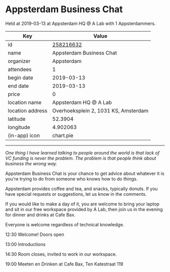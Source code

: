 # Appsterdam Business Chat
Held at 2019-03-13 at Appsterdam HQ @ A Lab with 1 Appsterdammers.
        
|Key|Value
|---|---|
|id|[258216632](https://www.meetup.com/appsterdam/events/258216632/)|
|name|Appsterdam Business Chat|
|organizer|Appsterdam|
|attendees|1|
|begin date|2019-03-13|
|end date|2019-03-13|
|price|0|
|location name|Appsterdam HQ @ A Lab|
|location address|Overhoeksplein 2, 1031 KS, Amsterdam|
|latitude|52.3904|
|longitude|4.902063|
|(in-app) icon|chart.pie|

---

*One thing I have learned talking to people around the world is that lack of VC funding is never the problem. The problem is that people think about business the wrong way.*

Appsterdam Business Chat is your chance to get advice about whatever it is you're trying to do from someone who knows how to do things.

Appsterdam provides coffee and tea, and snacks, typically donuts. If you have special requests or suggestions, let us know in the comments.

If you would like to make a day of it, you are welcome to bring your laptop and sit in our free workspace provided by A Lab, then join us in the evening for dinner and drinks at Cafe Bax.

Everyone is welcome regardless of technical knowledge.

12:30 Welcome! Doors open

13:00 Introductions

14:30 Room closes, invited to work in our workspace.

19:00 Meeten en Drinken at Cafe Bax, Ten Katestraat 119


